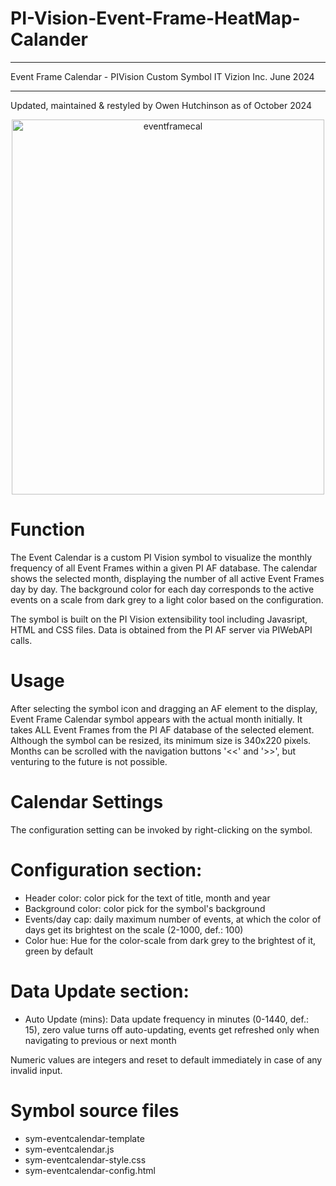 # PI-Vision-Event-Frame-HeatMap-Calander

********************************************************************************
 Event Frame Calendar - PIVision Custom Symbol
 IT Vizion Inc.
 June 2024
********************************************************************************
Updated, maintained & restyled by Owen Hutchinson as of October 2024

<p align="center">
    <img src="https://github.com/user-attachments/assets/478c09d0-f8c5-4e61-b9ef-e1ebe221c981" width="500" height="600" alt="eventframecal">
</p>




# Function
 The Event Calendar is a custom PI Vision symbol to visualize the monthly
frequency of all Event Frames within a given PI AF database.
The calendar shows the selected month, displaying the number of all active Event
Frames day by day. The background color for each day corresponds to the active
events on a scale from dark grey to a light color based on the configuration.

The symbol is built on the PI Vision extensibility tool including Javasript,
HTML and CSS files. Data is obtained from the PI AF server via PIWebAPI calls. 

# Usage
 After selecting the symbol icon and dragging an AF element to the display,
Event Frame Calendar symbol appears with the actual month initially.
It takes ALL Event Frames from the PI AF database of the selected element.
Although the symbol can be resized, its minimum size is 340x220 pixels.
Months can be scrolled with the navigation buttons '<<' and '>>', but venturing
to the future is not possible.

# Calendar Settings
 The configuration setting can be invoked by right-clicking on the symbol.

# Configuration section:
 - Header color: color pick for the text of title, month and year
 - Background color: color pick for the symbol's background
 - Events/day cap: daily maximum number of events, at which the color of days
     get its brightest on the scale (2-1000, def.: 100)
 - Color hue: Hue for the color-scale from dark grey to the brightest of it,
     green by default

# Data Update section:
 - Auto Update (mins): Data update frequency in minutes (0-1440, def.: 15),
    zero value turns off auto-updating, events get refreshed only when
    navigating to previous or next month  

 Numeric values are integers and reset to default immediately in case of any
invalid input.

# Symbol source files
 - sym-eventcalendar-template
 - sym-eventcalendar.js
 - sym-eventcalendar-style.css
 - sym-eventcalendar-config.html
